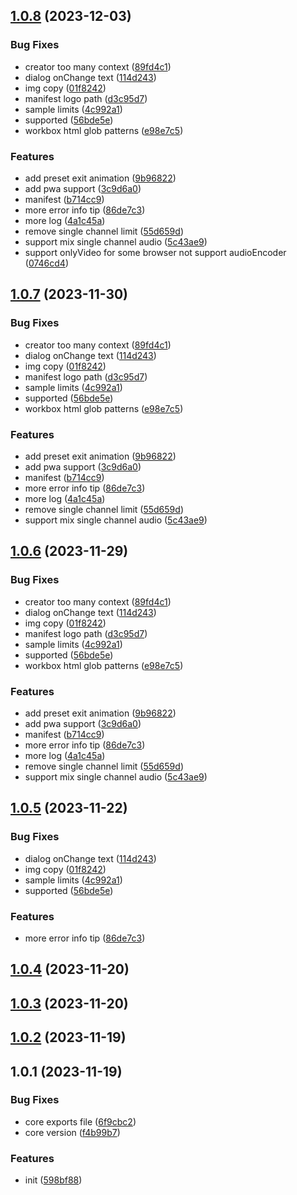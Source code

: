 

## [1.0.8](https://github.com/vnve/vnve/compare/1.0.1...1.0.8) (2023-12-03)


### Bug Fixes

* creator too many context ([89fd4c1](https://github.com/vnve/vnve/commit/89fd4c10a19da702bb79a9c7bab4765066b4d474))
* dialog onChange text ([114d243](https://github.com/vnve/vnve/commit/114d243dbfcb915dc0f052a3b95f0db1112754b5))
* img copy ([01f8242](https://github.com/vnve/vnve/commit/01f8242919919583d5d5dcd6c5f973464a183853))
* manifest logo path ([d3c95d7](https://github.com/vnve/vnve/commit/d3c95d742d3eae36c0f796f5b9ae4a8146aa1e46))
* sample limits ([4c992a1](https://github.com/vnve/vnve/commit/4c992a109d3f5636fe37f7ec9a2c1d15eab0dcd5))
* supported ([56bde5e](https://github.com/vnve/vnve/commit/56bde5ecca816b53650fe4c9d0e31d6a2ac9da06))
* workbox html glob patterns ([e98e7c5](https://github.com/vnve/vnve/commit/e98e7c5c66e3ba2e8397c0be96c3b908970ec85a))


### Features

* add preset exit animation ([9b96822](https://github.com/vnve/vnve/commit/9b96822ae82876e4f1bae385dcb2cef5ca8dd545))
* add pwa support ([3c9d6a0](https://github.com/vnve/vnve/commit/3c9d6a03f526356ad26f35bace58e50205b40f5a))
* manifest ([b714cc9](https://github.com/vnve/vnve/commit/b714cc9621a727e5235ac525cbbb17cd0e24f1fc))
* more error info tip ([86de7c3](https://github.com/vnve/vnve/commit/86de7c33b8ddb9117127b06410526c1cfd239fae))
* more log ([4a1c45a](https://github.com/vnve/vnve/commit/4a1c45a8c792c9495ddfe6257406df2b328926d4))
* remove single channel limit ([55d659d](https://github.com/vnve/vnve/commit/55d659d78347336203138a653accb964a8576c8a))
* support mix single channel audio ([5c43ae9](https://github.com/vnve/vnve/commit/5c43ae99885acaa9d19be486994af4bf4f5a0856))
* support onlyVideo for some browser not support audioEncoder ([0746cd4](https://github.com/vnve/vnve/commit/0746cd49e0f9469641d4023f37e08f4d3fbb2000))

## [1.0.7](https://github.com/vnve/vnve/compare/1.0.1...1.0.7) (2023-11-30)


### Bug Fixes

* creator too many context ([89fd4c1](https://github.com/vnve/vnve/commit/89fd4c10a19da702bb79a9c7bab4765066b4d474))
* dialog onChange text ([114d243](https://github.com/vnve/vnve/commit/114d243dbfcb915dc0f052a3b95f0db1112754b5))
* img copy ([01f8242](https://github.com/vnve/vnve/commit/01f8242919919583d5d5dcd6c5f973464a183853))
* manifest logo path ([d3c95d7](https://github.com/vnve/vnve/commit/d3c95d742d3eae36c0f796f5b9ae4a8146aa1e46))
* sample limits ([4c992a1](https://github.com/vnve/vnve/commit/4c992a109d3f5636fe37f7ec9a2c1d15eab0dcd5))
* supported ([56bde5e](https://github.com/vnve/vnve/commit/56bde5ecca816b53650fe4c9d0e31d6a2ac9da06))
* workbox html glob patterns ([e98e7c5](https://github.com/vnve/vnve/commit/e98e7c5c66e3ba2e8397c0be96c3b908970ec85a))


### Features

* add preset exit animation ([9b96822](https://github.com/vnve/vnve/commit/9b96822ae82876e4f1bae385dcb2cef5ca8dd545))
* add pwa support ([3c9d6a0](https://github.com/vnve/vnve/commit/3c9d6a03f526356ad26f35bace58e50205b40f5a))
* manifest ([b714cc9](https://github.com/vnve/vnve/commit/b714cc9621a727e5235ac525cbbb17cd0e24f1fc))
* more error info tip ([86de7c3](https://github.com/vnve/vnve/commit/86de7c33b8ddb9117127b06410526c1cfd239fae))
* more log ([4a1c45a](https://github.com/vnve/vnve/commit/4a1c45a8c792c9495ddfe6257406df2b328926d4))
* remove single channel limit ([55d659d](https://github.com/vnve/vnve/commit/55d659d78347336203138a653accb964a8576c8a))
* support mix single channel audio ([5c43ae9](https://github.com/vnve/vnve/commit/5c43ae99885acaa9d19be486994af4bf4f5a0856))

## [1.0.6](https://github.com/vnve/vnve/compare/1.0.1...1.0.6) (2023-11-29)


### Bug Fixes

* creator too many context ([89fd4c1](https://github.com/vnve/vnve/commit/89fd4c10a19da702bb79a9c7bab4765066b4d474))
* dialog onChange text ([114d243](https://github.com/vnve/vnve/commit/114d243dbfcb915dc0f052a3b95f0db1112754b5))
* img copy ([01f8242](https://github.com/vnve/vnve/commit/01f8242919919583d5d5dcd6c5f973464a183853))
* manifest logo path ([d3c95d7](https://github.com/vnve/vnve/commit/d3c95d742d3eae36c0f796f5b9ae4a8146aa1e46))
* sample limits ([4c992a1](https://github.com/vnve/vnve/commit/4c992a109d3f5636fe37f7ec9a2c1d15eab0dcd5))
* supported ([56bde5e](https://github.com/vnve/vnve/commit/56bde5ecca816b53650fe4c9d0e31d6a2ac9da06))
* workbox html glob patterns ([e98e7c5](https://github.com/vnve/vnve/commit/e98e7c5c66e3ba2e8397c0be96c3b908970ec85a))


### Features

* add preset exit animation ([9b96822](https://github.com/vnve/vnve/commit/9b96822ae82876e4f1bae385dcb2cef5ca8dd545))
* add pwa support ([3c9d6a0](https://github.com/vnve/vnve/commit/3c9d6a03f526356ad26f35bace58e50205b40f5a))
* manifest ([b714cc9](https://github.com/vnve/vnve/commit/b714cc9621a727e5235ac525cbbb17cd0e24f1fc))
* more error info tip ([86de7c3](https://github.com/vnve/vnve/commit/86de7c33b8ddb9117127b06410526c1cfd239fae))
* more log ([4a1c45a](https://github.com/vnve/vnve/commit/4a1c45a8c792c9495ddfe6257406df2b328926d4))
* remove single channel limit ([55d659d](https://github.com/vnve/vnve/commit/55d659d78347336203138a653accb964a8576c8a))
* support mix single channel audio ([5c43ae9](https://github.com/vnve/vnve/commit/5c43ae99885acaa9d19be486994af4bf4f5a0856))

## [1.0.5](https://github.com/vnve/vnve/compare/1.0.1...1.0.5) (2023-11-22)


### Bug Fixes

* dialog onChange text ([114d243](https://github.com/vnve/vnve/commit/114d243dbfcb915dc0f052a3b95f0db1112754b5))
* img copy ([01f8242](https://github.com/vnve/vnve/commit/01f8242919919583d5d5dcd6c5f973464a183853))
* sample limits ([4c992a1](https://github.com/vnve/vnve/commit/4c992a109d3f5636fe37f7ec9a2c1d15eab0dcd5))
* supported ([56bde5e](https://github.com/vnve/vnve/commit/56bde5ecca816b53650fe4c9d0e31d6a2ac9da06))


### Features

* more error info tip ([86de7c3](https://github.com/vnve/vnve/commit/86de7c33b8ddb9117127b06410526c1cfd239fae))

## [1.0.4](https://github.com/vnve/vnve/compare/1.0.1...1.0.4) (2023-11-20)

## [1.0.3](https://github.com/vnve/vnve/compare/1.0.1...1.0.3) (2023-11-20)

## [1.0.2](https://github.com/vnve/vnve/compare/1.0.1...1.0.2) (2023-11-19)

## 1.0.1 (2023-11-19)


### Bug Fixes

* core exports file ([6f9cbc2](https://github.com/vnve/vnve/commit/6f9cbc202dca37a3665ed439edf78b6d06254b05))
* core version ([f4b99b7](https://github.com/vnve/vnve/commit/f4b99b7306edc8519aba72d5e7405504ac90c245))


### Features

* init ([598bf88](https://github.com/vnve/vnve/commit/598bf88a595489b566973d941f7c79aaa184f007))
